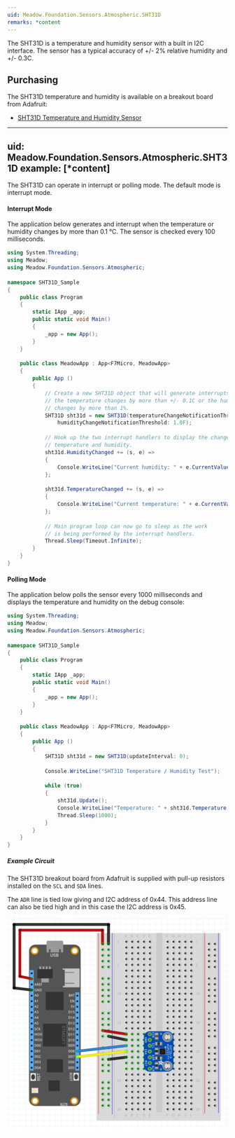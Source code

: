 ```yaml
---
uid: Meadow.Foundation.Sensors.Atmospheric.SHT31D
remarks: *content
---
```


The SHT31D is a temperature and humidity sensor with a built in I2C interface.  The sensor has a typical accuracy of +/- 2% relative humidity and +/- 0.3C.

## Purchasing

The SHT31D temperature and humidity is available on a breakout board from Adafruit:

* [SHT31D Temperature and Humidity Sensor](https://www.adafruit.com/product/2857)

---
uid: Meadow.Foundation.Sensors.Atmospheric.SHT31D
example: [*content]
---

The SHT31D can operate in interrupt or polling mode.  The default mode is interrupt mode.

#### Interrupt Mode

The application below generates and interrupt when the temperature or humidity changes by more than 0.1 &deg;C.  The sensor is checked every 100 milliseconds.

```csharp
using System.Threading;
using Meadow;
using Meadow.Foundation.Sensors.Atmospheric;

namespace SHT31D_Sample
{
    public class Program
    {
        static IApp _app; 
        public static void Main()
        {
            _app = new App();
        }
    }
    
    public class MeadowApp : App<F7Micro, MeadowApp>
    {
        public App ()
        {
            // Create a new SHT31D object that will generate interrupts when
            // the temperature changes by more than +/- 0.1C or the humidity
            // changes by more than 1%.
            SHT31D sht31d = new SHT31D(temperatureChangeNotificationThreshold: 0.1F,
                humidityChangeNotificationThreshold: 1.0F);

            // Hook up the two interrupt handlers to display the changes in
            // temperature and humidity.
            sht31d.HumidityChanged += (s, e) =>
            {
                Console.WriteLine("Current humidity: " + e.CurrentValue.ToString("f2"));
            };

            sht31d.TemperatureChanged += (s, e) =>
            {
                Console.WriteLine("Current temperature: " + e.CurrentValue.ToString("f2"));
            };

            // Main program loop can now go to sleep as the work
            // is being performed by the interrupt handlers.
            Thread.Sleep(Timeout.Infinite);
        }
    }
}
```

#### Polling Mode

The application below polls the sensor every 1000 milliseconds and displays the temperature and humidity on the debug console:

```csharp
using System.Threading;
using Meadow;
using Meadow.Foundation.Sensors.Atmospheric;

namespace SHT31D_Sample
{
    public class Program
    {
        static IApp _app; 
        public static void Main()
        {
            _app = new App();
        }
    }
    
    public class MeadowApp : App<F7Micro, MeadowApp>
    {
        public App ()
        {
            SHT31D sht31d = new SHT31D(updateInterval: 0);

            Console.WriteLine("SHT31D Temperature / Humidity Test");

            while (true)
            {
                sht31d.Update();
                Console.WriteLine("Temperature: " + sht31d.Temperature.ToString("f2") + ", Humidity: " + sht31d.Humidity.ToString("f2"));
                Thread.Sleep(1000);
            }
        }
    }
}
```

##### Example Circuit

The SHT31D breakout board from Adafruit is supplied with pull-up resistors installed on the `SCL` and `SDA` lines.

The `ADR` line is tied low giving and I2C address of 0x44.  This address line can also be tied high and in this case the I2C address is 0x45.

![](../../API_Assets/Meadow.Foundation.Sensors.Atmospheric.SHT31D/SHT31D.svg)